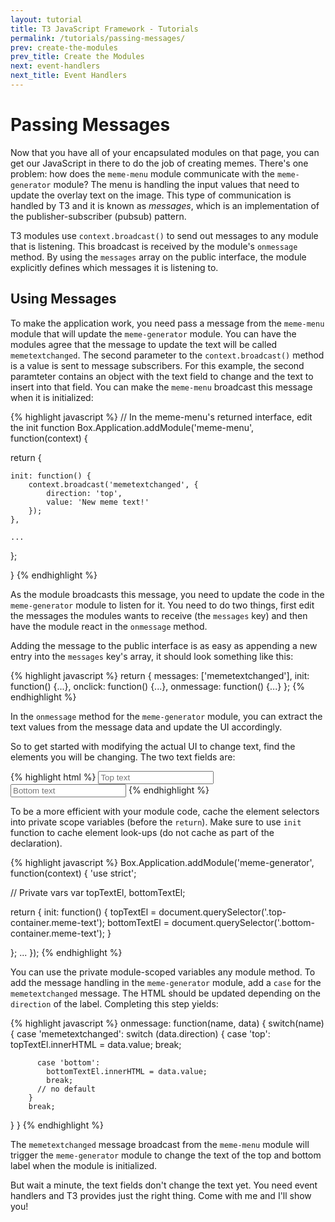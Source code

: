 ```yaml
---
layout: tutorial
title: T3 JavaScript Framework - Tutorials
permalink: /tutorials/passing-messages/
prev: create-the-modules
prev_title: Create the Modules
next: event-handlers
next_title: Event Handlers
---
```


# Passing Messages

Now that you have all of your encapsulated modules on that page, you can get our JavaScript in there to do the job of creating memes. There's one problem: how does the `meme-menu` module communicate with the `meme-generator` module? The menu is handling the input values that need to update the overlay text on the image. This type of communication is handled by T3 and it is known as *messages*, which is an implementation of the publisher-subscriber (pubsub) pattern.

T3 modules use `context.broadcast()` to send out messages to any module that is listening. This broadcast is received by the module's `onmessage` method. By using the `messages` array on the public interface, the module explicitly defines which messages it is listening to.

## Using Messages

To make the application work, you need pass a message from the `meme-menu` module that will update the `meme-generator` module. You can have the modules agree that the message to update the text will be called `memetextchanged`. The second parameter to the `context.broadcast()` method is a value is sent to message subscribers. For this example, the second paramteter contains an object with the text field to change and the text to insert into that field. You can make the `meme-menu` broadcast this message when it is initialized:

{% highlight javascript %}
// In the meme-menu's returned interface, edit the init function
Box.Application.addModule('meme-menu', function(context) {

  return {

    init: function() {
        context.broadcast('memetextchanged', {
            direction: 'top',
            value: 'New meme text!'
        });
    },

    ...

  };

}
{% endhighlight %}

As the module broadcasts this message, you need to update the code in the `meme-generator` module to listen for it. You need to do two things, first edit the messages the modules wants to receive (the `messages` key) and then have the module react in the `onmessage` method.

Adding the message to the public interface is as easy as appending a new entry into the `messages` key's array, it should look something like this:

{% highlight javascript %}
return {
  messages: ['memetextchanged'],
  init: function() {...},
  onclick: function() {...},
  onmessage: function() {...}
};
{% endhighlight %}


In the `onmessage` method for the `meme-generator` module, you can extract the text values from the message data and update the UI accordingly.

So to get started with modifying the actual UI to change text, find the elements you will be changing. The two text fields
are:

{% highlight html %}
  <input class="bottom-text-input" type="text" placeholder="Top text">
  <input class="top-text-input" type="text" placeholder="Bottom text">
{% endhighlight %}

To be a more efficient with your module code, cache the element selectors into private scope variables (before the `return`). Make sure to use `init` function to cache element look-ups (do not cache as part of the declaration).

{% highlight javascript %}
Box.Application.addModule('meme-generator', function(context) {
  'use strict';

  // Private vars
  var topTextEl,
      bottomTextEl;

  return {
    init: function() {
      topTextEl = document.querySelector('.top-container.meme-text');
      bottomTextEl = document.querySelector('.bottom-container.meme-text');
    }

  };
  ...
});
{% endhighlight %}

You can use the private module-scoped variables any module method. To add the message handling in the `meme-generator` module, add a `case` for the `memetextchanged` message. The HTML should be updated depending on the `direction` of the label. Completing this step yields:

{% highlight javascript %}
onmessage: function(name, data) {
  switch(name) {
      case 'memetextchanged':
        switch (data.direction) {
          case 'top':
            topTextEl.innerHTML = data.value;
            break;

          case 'bottom':
            bottomTextEl.innerHTML = data.value;
            break;
          // no default
        }
        break;
  }
}
{% endhighlight %}

The `memetextchanged` message broadcast from the `meme-menu` module will trigger the `meme-generator` module to change the text of the top and bottom label when the module is initialized.

But wait a minute, the text fields don't change the text yet. You need event handlers and T3 provides just the right thing. Come with me and I'll show you!
